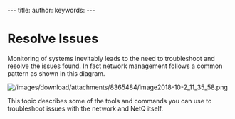 \--- title: author: keywords: ---

# Resolve Issues

Monitoring of systems inevitably leads to the need to troubleshoot and
resolve the issues found. In fact network management follows a common
pattern as shown in this
diagram.

![/images/download/attachments/8365484/image2018-10-2\_11\_35\_58.png](/images/download/attachments/8365484/image2018-10-2_11_35_58.png)

This topic describes some of the tools and commands you can use to
troubleshoot issues with the network and NetQ itself.
